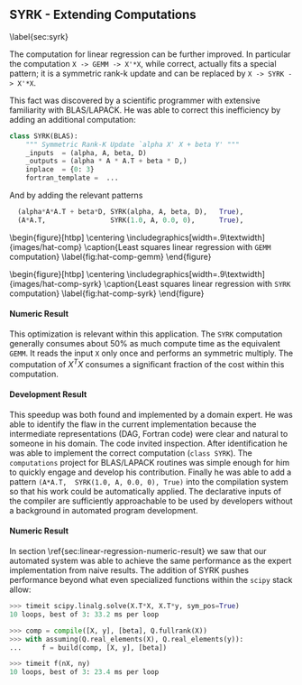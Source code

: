 
SYRK - Extending Computations
-----------------------------

\label{sec:syrk}

The computation for linear regression can be further improved.  In particular the computation `X -> GEMM -> X'*X`, while correct, actually fits a special pattern; it is a symmetric rank-k update and can be replaced by `X -> SYRK -> X'*X`.  

This fact was discovered by a scientific programmer with extensive familiarity with BLAS/LAPACK.  He was able to correct this inefficiency by adding an additional computation:

~~~~~~~~~Python
class SYRK(BLAS):
    """ Symmetric Rank-K Update `alpha X' X + beta Y' """
    _inputs  = (alpha, A, beta, D)
    _outputs = (alpha * A * A.T + beta * D,)
    inplace  = {0: 3}
    fortran_template =  ...
~~~~~~~~~

And by adding the relevant patterns 

~~~~~~~~~Python
  (alpha*A*A.T + beta*D, SYRK(alpha, A, beta, D),   True),
  (A*A.T,                SYRK(1.0, A, 0.0, 0),      True),
~~~~~~~~~

\begin{figure}[htbp]
\centering
\includegraphics[width=.9\textwidth]{images/hat-comp}
\caption{Least squares linear regression with `GEMM` computation}
\label{fig:hat-comp-gemm}
\end{figure}

\begin{figure}[htbp]
\centering
\includegraphics[width=.9\textwidth]{images/hat-comp-syrk}
\caption{Least squares linear regression with `SYRK` computation}
\label{fig:hat-comp-syrk}
\end{figure}


#### Numeric Result

This optimization is relevant within this application.  The `SYRK` computation generally consumes about 50% as much compute time as the equivalent `GEMM`.  It reads the input `X` only once and performs an symmetric multiply.  The computation of $X^TX$ consumes a significant fraction of the cost within this computation.

#### Development Result

This speedup was both found and implemented by a domain expert.  He was able to identify the flaw in the current implementation because the intermediate representations (DAG, Fortran code) were clear and natural to someone in his domain.  The code invited inspection.  After identification he was able to implement the correct computation (`class SYRK`).  The `computations` project for BLAS/LAPACK routines was simple enough for him to quickly engage and develop his contribution.  Finally he was able to add a pattern `(A*A.T,  SYRK(1.0, A, 0.0, 0), True)` into the compilation system so that his work could be automatically applied.  The declarative inputs of the compiler are sufficiently approachable to be used by developers without a background in automated program development.

#### Numeric Result

In section \ref{sec:linear-regression-numeric-result} we saw that our automated system was able to achieve the same performance as the expert implementation from naive results.  The addition of SYRK pushes performance beyond what even specialized functions within the `scipy` stack allow:

~~~~~~~~~~Python
>>> timeit scipy.linalg.solve(X.T*X, X.T*y, sym_pos=True)
10 loops, best of 3: 33.2 ms per loop

>>> comp = compile([X, y], [beta], Q.fullrank(X))
>>> with assuming(Q.real_elements(X), Q.real_elements(y)):
...     f = build(comp, [X, y], [beta])

>>> timeit f(nX, ny)
10 loops, best of 3: 23.4 ms per loop
~~~~~~~~~~
